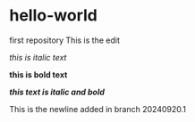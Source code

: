 # hello-world
first repository
This is the edit

*this is italic text*

**this is bold text**

***this text is italic and bold***

This is the newline added in branch 20240920.1
